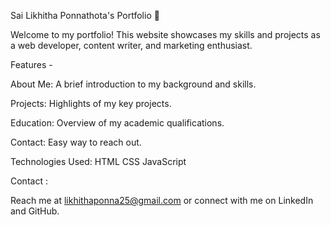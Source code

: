 Sai Likhitha Ponnathota's Portfolio 💫

Welcome to my portfolio! This website showcases my skills and projects as a web developer, content writer, and marketing enthusiast.


Features - 

About Me: A brief introduction to my background and skills.

Projects: Highlights of my key projects.

Education: Overview of my academic qualifications.

Contact: Easy way to reach out.


Technologies Used:
HTML  CSS  JavaScript


Contact : 

Reach me at likhithaponna25@gmail.com or connect with me on LinkedIn and GitHub.

